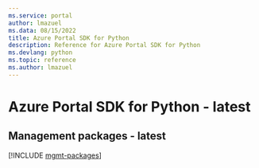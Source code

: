 ```yaml
---
ms.service: portal
author: lmazuel
ms.data: 08/15/2022
title: Azure Portal SDK for Python
description: Reference for Azure Portal SDK for Python
ms.devlang: python
ms.topic: reference
ms.author: lmazuel
---
```

# Azure Portal SDK for Python - latest

## Management packages - latest
[!INCLUDE [mgmt-packages](portal-mgmt-index.md)]
